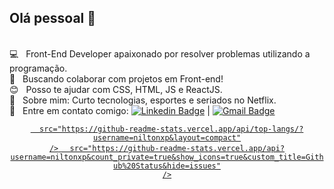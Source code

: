 ## Olá pessoal 👋
 <br/> :computer: &nbsp; Front-End Developer apaixonado por resolver problemas utilizando a programação.
 <br/> :purple_heart: &nbsp; Buscando colaborar com projetos em Front-end!
 <br/> :blush: &nbsp; Posso te ajudar com CSS, HTML, JS e ReactJS.
 <br/> 💬  &nbsp; Sobre mim: Curto tecnologias, esportes e seriados no Netflix.
 <br/> :email: &nbsp; Entre em contato comigo:  [![Linkedin Badge](https://img.shields.io/badge/-IvaniltonBezerra-blue?style=flat-square&logo=Linkedin&logoColor=white&link=https://www.linkedin.com/in/tgmarinho/)](https://www.linkedin.com/in/ivanilton-bezerra-b67784108/)
| 
[![Gmail Badge](https://img.shields.io/badge/-nitinhosilva1996@gmail.com-c14438?style=flat-square&logo=Gmail&logoColor=white&link=mailto:nitinhosilva1996@gmail.com)](mailto:nitinhosilva1996@gmail.com)

<p align="center">
  <a href="https://github.com/anuraghazra/github-readme-stats">
    <img
      
         
      src="https://github-readme-stats.vercel.app/api/top-langs/?username=niltonxp&layout=compact"
    />
  </a>
  <a href="https://github.com/anuraghazra/github-readme-stats">
    <img
      
      src="https://github-readme-stats.vercel.app/api?username=niltonxp&count_private=true&show_icons=true&custom_title=Github%20Status&hide=issues"
    />
  </a>
</p>

